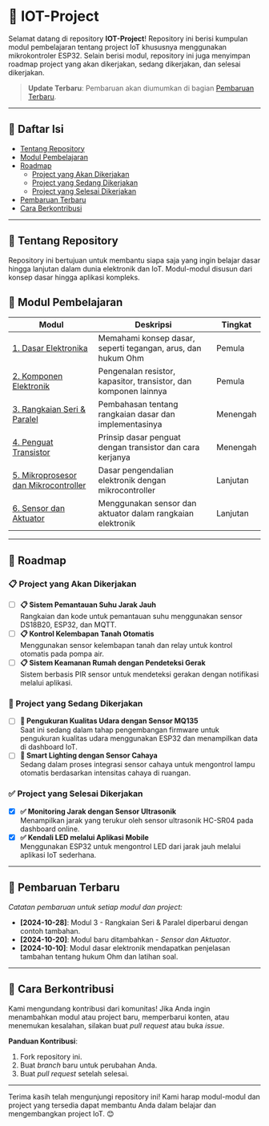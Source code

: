 # 📘 IOT-Project

Selamat datang di repository **IOT-Project**! Repository ini berisi kumpulan modul pembelajaran tentang project IoT khususnya menggunakan mikrokontroler ESP32. Selain berisi modul, repository ini juga menyimpan roadmap project yang akan dikerjakan, sedang dikerjakan, dan selesai dikerjakan.

> **Update Terbaru**: Pembaruan akan diumumkan di bagian [Pembaruan Terbaru](#pembaruan-terbaru).

---

## 🔎 Daftar Isi
- [Tentang Repository](#tentang-repository)
- [Modul Pembelajaran](#modul-pembelajaran)
- [Roadmap](#roadmap)
  - [Project yang Akan Dikerjakan](#project-yang-akan-dikerjakan)
  - [Project yang Sedang Dikerjakan](#project-yang-sedang-dikerjakan)
  - [Project yang Selesai Dikerjakan](#project-yang-selesai-dikerjakan)
- [Pembaruan Terbaru](#pembaruan-terbaru)
- [Cara Berkontribusi](#cara-berkontribusi)

---

## 📜 Tentang Repository
Repository ini bertujuan untuk membantu siapa saja yang ingin belajar dasar hingga lanjutan dalam dunia elektronik dan IoT. Modul-modul disusun dari konsep dasar hingga aplikasi kompleks.

## 📝 Modul Pembelajaran
| Modul | Deskripsi | Tingkat |
|-------|-----------|---------|
| [1. Dasar Elektronika](modules/dasar-elektronika.md) | Memahami konsep dasar, seperti tegangan, arus, dan hukum Ohm | Pemula |
| [2. Komponen Elektronik](modules/komponen-elektronik.md) | Pengenalan resistor, kapasitor, transistor, dan komponen lainnya | Pemula |
| [3. Rangkaian Seri & Paralel](modules/rangkaian-seri-paralel.md) | Pembahasan tentang rangkaian dasar dan implementasinya | Menengah |
| [4. Penguat Transistor](modules/penguat-transistor.md) | Prinsip dasar penguat dengan transistor dan cara kerjanya | Menengah |
| [5. Mikroprosesor dan Mikrocontroller](modules/mikroprosesor-mikrokontroler.md) | Dasar pengendalian elektronik dengan mikrocontroller | Lanjutan |
| [6. Sensor dan Aktuator](modules/sensor-aktuator.md) | Menggunakan sensor dan aktuator dalam rangkaian elektronik | Lanjutan |

---

## 🚀 Roadmap

### 📋 Project yang Akan Dikerjakan
- [ ] **📋 Sistem Pemantauan Suhu Jarak Jauh**  
  Rangkaian dan kode untuk pemantauan suhu menggunakan sensor DS18B20, ESP32, dan MQTT.
- [ ] **📋 Kontrol Kelembapan Tanah Otomatis**  
  Menggunakan sensor kelembapan tanah dan relay untuk kontrol otomatis pada pompa air.
- [ ] **📋 Sistem Keamanan Rumah dengan Pendeteksi Gerak**  
  Sistem berbasis PIR sensor untuk mendeteksi gerakan dengan notifikasi melalui aplikasi.

### 🔄 Project yang Sedang Dikerjakan
- [ ] **🔄 Pengukuran Kualitas Udara dengan Sensor MQ135**  
  Saat ini sedang dalam tahap pengembangan firmware untuk pengukuran kualitas udara menggunakan ESP32 dan menampilkan data di dashboard IoT.
- [ ] **🔄 Smart Lighting dengan Sensor Cahaya**  
  Sedang dalam proses integrasi sensor cahaya untuk mengontrol lampu otomatis berdasarkan intensitas cahaya di ruangan.

### ✅ Project yang Selesai Dikerjakan
- [x] **✅ Monitoring Jarak dengan Sensor Ultrasonik**  
  Menampilkan jarak yang terukur oleh sensor ultrasonik HC-SR04 pada dashboard online.
- [x] **✅ Kendali LED melalui Aplikasi Mobile**  
  Menggunakan ESP32 untuk mengontrol LED dari jarak jauh melalui aplikasi IoT sederhana.

---

## 📆 Pembaruan Terbaru
*Catatan pembaruan untuk setiap modul dan project:*

- **[2024-10-28]**: Modul 3 - Rangkaian Seri & Paralel diperbarui dengan contoh tambahan.
- **[2024-10-20]**: Modul baru ditambahkan - *Sensor dan Aktuator*.
- **[2024-10-10]**: Modul dasar elektronik mendapatkan penjelasan tambahan tentang hukum Ohm dan latihan soal.

---

## 🤝 Cara Berkontribusi
Kami mengundang kontribusi dari komunitas! Jika Anda ingin menambahkan modul atau project baru, memperbarui konten, atau menemukan kesalahan, silakan buat *pull request* atau buka *issue*.

**Panduan Kontribusi**:
1. Fork repository ini.
2. Buat *branch* baru untuk perubahan Anda.
3. Buat *pull request* setelah selesai.

---

Terima kasih telah mengunjungi repository ini! Kami harap modul-modul dan project yang tersedia dapat membantu Anda dalam belajar dan mengembangkan project IoT. 😊
